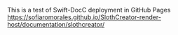 This is a test of Swift-DocC deployment in GitHub Pages 
https://sofiaromorales.github.io/SlothCreator-render-host/documentation/slothcreator/
